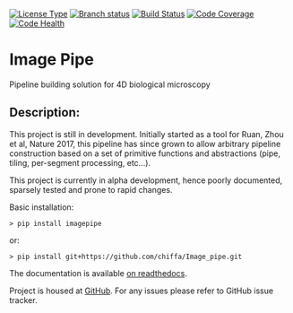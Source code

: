 [![License
Type](https://img.shields.io/badge/license-BSD3-blue.svg)](https://github.com/chiffa/BioFlow/blob/master/License-new_BSD.txt)
[![Branch
status](https://img.shields.io/badge/branch_-0.2.0_rc-yellow.svg)](https://github.com/chiffa/Image_pipe/blob/master/README.md)
[![Build
Status](https://travis-ci.org/chiffa/Image_pipe.svg?branch=master)](https://travis-ci.org/chiffa/Image_pipe)
[![Code
Coverage](https://codecov.io/gh/chiffa/Image_pipe/branch/master/graph/badge.svg)](https://codecov.io/gh/chiffa/Image_pipe)
[![Code
Health](https://landscape.io/github/chiffa/Image_pipe/master/landscape.svg?style=flat)](https://landscape.io/github/chiffa/Image_pipe/master)

Image Pipe
==========

Pipeline building solution for 4D biological microscopy

Description:
------------

This project is still in development. Initially started as a tool for
Ruan, Zhou et al, Nature 2017, this pipeline has since grown to allow
arbitrary pipeline construction based on a set of primitive functions
and abstractions (pipe, tiling, per-segment processing, etc...).

This project is currently in alpha development, hence poorly documented,
sparsely tested and prone to rapid changes.

Basic installation:

    > pip install imagepipe

or:

    > pip install git+https://github.com/chiffa/Image_pipe.git

The documentation is available [on
readthedocs](https://image-pipe.readthedocs.io/en/latest/).

Project is housed at [GitHub](https://github.com/chiffa/Image_pipe). For
any issues please refer to GitHub issue tracker.

